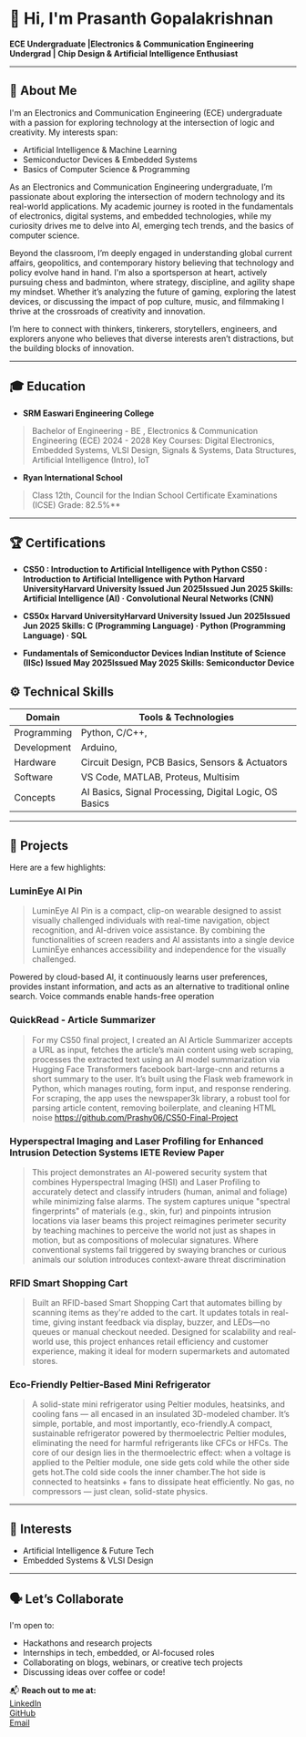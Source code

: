# 👋 Hi, I'm Prasanth Gopalakrishnan

**ECE Undergraduate |Electronics & Communication Engineering Undergrad | Chip Design & Artificial Intelligence Enthusiast**

---

## 📌 About Me

I'm an Electronics and Communication Engineering (ECE) undergraduate with a passion for exploring technology at the intersection of logic and creativity. My interests span:

- Artificial Intelligence & Machine Learning  
- Semiconductor Devices & Embedded Systems  
- Basics of Computer Science & Programming  


As an Electronics and Communication Engineering undergraduate, I’m passionate about exploring the intersection of modern technology and its real-world applications. My academic journey is rooted in the fundamentals of electronics, digital systems, and embedded technologies, while my curiosity drives me to delve into AI, emerging tech trends, and the basics of computer science.

Beyond the classroom, I’m deeply engaged in understanding global current affairs, geopolitics, and contemporary history believing that technology and policy evolve hand in hand. I'm also a sportsperson at heart, actively pursuing chess and badminton, where strategy, discipline, and agility shape my mindset. Whether it’s analyzing the future of gaming, exploring the latest devices, or discussing the impact of pop culture, music, and filmmaking I thrive at the crossroads of creativity and innovation.

I’m here to connect with thinkers, tinkerers, storytellers, engineers, and explorers anyone who believes that diverse interests aren’t distractions, but the building blocks of innovation.

---
## 🎓 Education

- **SRM Easwari Engineering College**
> Bachelor of Engineering - BE , Electronics & Communication Engineering (ECE)
2024 - 2028
Key Courses: Digital Electronics, Embedded Systems, VLSI Design, Signals & Systems, Data Structures, Artificial Intelligence (Intro), IoT


- **Ryan International School**
 >Class 12th, Council for the Indian School Certificate Examinations (ICSE)
Grade: 82.5%**
---

## 🏆 Certifications

- **CS50 : Introduction to Artificial Intelligence with Python
CS50 : Introduction to Artificial Intelligence with Python
Harvard UniversityHarvard University
Issued Jun 2025Issued Jun 2025
Skills: Artificial Intelligence (AI) · Convolutional Neural Networks (CNN)**

- **CS50x
Harvard UniversityHarvard University
Issued Jun 2025Issued Jun 2025
Skills: C (Programming Language) · Python (Programming Language) · SQL**

- **Fundamentals of Semiconductor Devices
Indian Institute of Science (IISc)
Issued May 2025Issued May 2025
Skills: Semiconductor Device**

## ⚙️ Technical Skills

| Domain | Tools & Technologies |
|--------|----------------------|
| Programming | Python, C/C++, |
| Development | Arduino,   |
| Hardware | Circuit Design, PCB Basics, Sensors & Actuators |
| Software | VS Code, MATLAB, Proteus, Multisim |
| Concepts | AI Basics, Signal Processing, Digital Logic, OS Basics |

---

## 💼 Projects

Here are a few highlights:

### LuminEye AI Pin
> LuminEye AI Pin is a compact, clip-on wearable designed to assist visually challenged individuals with real-time navigation, object recognition, and AI-driven voice assistance. 
By combining the functionalities of screen readers and AI assistants into a single device
LuminEye enhances accessibility and independence for the visually challenged.

Powered by cloud-based AI, it continuously learns user preferences, provides instant information, and acts as an alternative to traditional online search. Voice commands enable hands-free operation

### QuickRead - Article Summarizer
> For my CS50 final project, I created an AI Article Summarizer accepts a URL as input, fetches the article’s main content using web scraping, processes the extracted text using an AI model summarization via Hugging Face Transformers facebook bart-large-cnn and returns a short summary to the user. It’s built using the Flask web framework in Python, which manages routing, form input, and response rendering. For scraping, the app uses the newspaper3k library, a robust tool for parsing article content, removing boilerplate, and cleaning HTML noise
> https://github.com/Prashy06/CS50-Final-Project

### Hyperspectral Imaging and Laser Profiling for Enhanced Intrusion Detection Systems IETE Review Paper
> This project demonstrates an AI-powered security system that combines Hyperspectral Imaging (HSI) and Laser Profiling to accurately detect and classify intruders (human, animal and foliage) while minimizing false alarms. The system captures unique "spectral fingerprints" of materials (e.g., skin, fur) and pinpoints intrusion locations via laser beams this project reimagines perimeter security by teaching machines to perceive the world not just as shapes in motion, but as compositions of molecular signatures. Where conventional systems fail triggered by swaying branches or curious animals our solution introduces context-aware threat discrimination

### RFID Smart Shopping Cart
> Built an RFID-based Smart Shopping Cart that automates billing by scanning items as they're added to the cart. It updates totals in real-time, giving instant feedback via display, buzzer, and LEDs—no queues or manual checkout needed. Designed for scalability and real-world use, this project enhances retail efficiency and customer experience, making it ideal for modern supermarkets and automated stores.

### Eco-Friendly Peltier-Based Mini Refrigerator
> A solid-state mini refrigerator using Peltier modules, heatsinks, and cooling fans — all encased in an insulated 3D-modeled chamber. It’s simple, portable, and most importantly, eco-friendly.A compact, sustainable refrigerator powered by thermoelectric Peltier modules, eliminating the need for harmful refrigerants like CFCs or HFCs. The core of our design lies in the thermoelectric effect: when a voltage is applied to the Peltier module, one side gets cold while the other side gets hot.The cold side cools the inner chamber.The hot side is connected to heatsinks + fans to dissipate heat efficiently.
No gas, no compressors — just clean, solid-state physics.
---

## 🧠 Interests

- Artificial Intelligence & Future Tech
- Embedded Systems & VLSI Design

---

## 🗣️ Let’s Collaborate

I'm open to:
- Hackathons and research projects
- Internships in tech, embedded, or AI-focused roles
- Collaborating on blogs, webinars, or creative tech projects
- Discussing ideas over coffee or code!

📬 **Reach out to me at:**  
[LinkedIn](https://www.linkedin.com/in/prasanth-gopalakrishnan-27995a302/)  
[GitHub](https://github.com/prashy)  
[Email](mailto:your.email@example.com)
